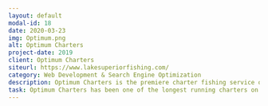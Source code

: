 ```yaml
---
layout: default
modal-id: 18
date: 2020-03-23
img: Optimum.png
alt: Optimum Charters
project-date: 2019
client: Optimum Charters
siteurl: https://www.lakesuperiorfishing.com/
category: Web Development & Search Engine Optimization
description: Optimum Charters is the premiere charter fishing service on Lake Superior. From their base in Duluth/Superior, we have built a reputation for our outstanding customer service and memorable experiences on beautiful Lake Superior.
task: Optimum Charters has been one of the longest running charters on Lake Superior. They have always dominated the search results with minimal effort. Due to recent algorithm changes and increased competition they have been seeing less online traffic year over year. After researching competitors, finding optimal keywords, and focusing efforts on specific on-page optimizations Opimum Charters have increased their ranking on targeted search terms and have seen an increase in phone calls and reservations.
---
```

